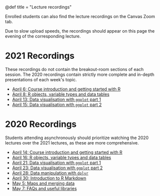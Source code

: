 @def title = "Lecture recordings"

Enrolled students can also find the lecture recordings on the Canvas Zoom tab.

Due to slow upload speeds, the recordings should appear on this page the evening of the corresponding lecture.

# 2021 Recordings

These recordings do not contain the breakout-room sections of each session.
The 2020 recordings contain strictly more complete and in-depth presentations of each week's topic.

* [April 6: Course introduction and getting started with R](https://web.stanford.edu/~damianp/recordings/recording-2021-1.mp4)
* [April 8: R objects, variable types and data tables](https://web.stanford.edu/~damianp/recordings/recording-2021-2.mp4)
* [April 13: Data visualisation with `ggplot` part 1](https://web.stanford.edu/~damianp/recordings/recording-2021-3.mp4)
* [April 15: Data visualisation with `ggplot` part 2](https://web.stanford.edu/~damianp/recordings/recording-2021-4.mp4)

# 2020 Recordings

Students attending asynchronously should prioritize watching the 2020 lectures over the 2021 lectures, as these are more comprehensive.

* [April 14: Course introduction and getting started with R](https://web.stanford.edu/~damianp/recordings/recording1.mp4)
* [April 16: R objects, variable types and data tables](https://web.stanford.edu/~damianp/recordings/recording2.mp4)
* [April 21: Data visualisation with `ggplot` part 1](https://web.stanford.edu/~damianp/recordings/recording3.mp4)
* [April 23: Data visualisation with `ggplot` part 2](https://web.stanford.edu/~damianp/recordings/recording4.mp4)
* [April 28: Data manipulation with `dplyr`](https://web.stanford.edu/~damianp/recordings/recording5.mp4)
* [April 30: Introduction to R Markdown](https://web.stanford.edu/~damianp/recordings/recording6.mp4)
* [May 5: Maps and merging data](https://web.stanford.edu/~damianp/recordings/recording7.mp4)
* [May 7: FAQs and useful libraries](https://web.stanford.edu/~damianp/recordings/recording8.mp4)
